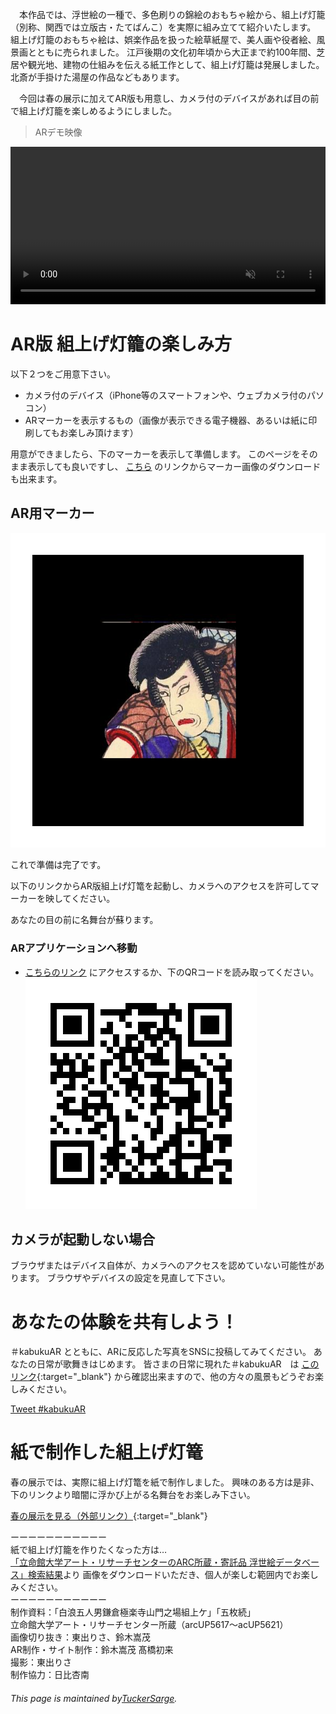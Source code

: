 　本作品では、浮世絵の一種で、多色刷りの錦絵のおもちゃ絵から、組上げ灯籠（別称、関西では立版古・たてばんこ）を実際に組み立てて紹介いたします。
組上げ灯籠のおもちゃ絵は、娯楽作品を扱った絵草紙屋で、美人画や役者絵、風景画とともに売られました。
江戸後期の文化初年頃から大正まで約100年間、芝居や観光地、建物の仕組みを伝える紙工作として、組上げ灯籠は発展しました。
北斎が手掛けた湯屋の作品などもあります。

　今回は春の展示に加えてAR版も用意し、カメラ付のデバイスがあれば目の前で組上げ灯籠を楽しめるようにしました。


> ARデモ映像

<video muted controls style="width:100%;">
    <source src="kabukuDemo.mp4" type="video/mp4">
</video>


# AR版 組上げ灯籠の楽しみ方

以下２つをご用意下さい。
- カメラ付のデバイス（iPhone等のスマートフォンや、ウェブカメラ付のパソコン）
- ARマーカーを表示するもの（画像が表示できる電子機器、あるいは紙に印刷してもお楽しみ頂けます）

用意ができましたら、下のマーカーを表示して準備します。
このページをそのまま表示しても良いですし、
[こちら](https://drive.google.com/uc?export=download&id=1RswJ7JvyC6WwOdtyOegoZtTK9tR1vYfL)
のリンクからマーカー画像のダウンロードも出来ます。
## AR用マーカー
![Picture of marker](Marker.png)

これで準備は完了です。

以下のリンクからAR版組上げ灯篭を起動し、カメラへのアクセスを許可してマーカーを映してください。

あなたの目の前に名舞台が蘇ります。

### ARアプリケーションへ移動
- [こちらのリンク](app.md)
にアクセスするか、下のQRコードを読み取ってください。
![Picture of qr](qr.png)


## カメラが起動しない場合

ブラウザまたはデバイス自体が、カメラへのアクセスを認めていない可能性があります。
ブラウザやデバイスの設定を見直して下さい。

# あなたの体験を共有しよう！
＃kabukuAR とともに、ARに反応した写真をSNSに投稿してみてください。
あなたの日常が歌舞きはじめます。
皆さまの日常に現れた＃kabukuAR　は
[このリンク](https://twitter.com/search?q=%23kabukuAR&src=typed_query){:target="_blank"}
から確認出来ますので、他の方々の風景もどうぞお楽しみください。

<a href="https://twitter.com/intent/tweet?button_hashtag=kabukuAR&ref_src=twsrc%5Etfw" class="twitter-hashtag-button" data-show-count="false">Tweet #kabukuAR</a><script async src="https://platform.twitter.com/widgets.js" charset="utf-8"></script>


# 紙で制作した組上げ灯篭

春の展示では、実際に組上げ灯篭を紙で制作しました。
興味のある方は是非、下のリンクより暗闇に浮かび上がる名舞台をお楽しみ下さい。

[春の展示を見る（外部リンク）](https://sites.google.com/view/kabuku/){:target="_blank"}

ーーーーーーーーーーー  
紙で組上げ灯籠を作りたくなった方は…  
[「立命館大学アート・リサーチセンターのARC所蔵・寄託品 浮世絵データベース」検索結果](https://www.dh-jac.net/db/nishikie/results.php?f3=arcUP5617&f9=*&f11=1&-max=50&enter=portal)より
画像をダウンロードいただき、個人が楽しむ範囲内でお楽しみください。  
ーーーーーーーーーーー  
制作資料：「白浪五人男鎌倉極楽寺山門之場組上ケ」「五枚続」  
立命館大学アート・リサーチセンター所蔵（arcUP5617～acUP5621）  
画像切り抜き：東出りさ、鈴木嵩茂  
AR制作・サイト制作：鈴木嵩茂 髙橋初来  
撮影：東出りさ  
制作協力：日比杏南  

###### This page is maintained by[TuckerSarge](https://github.com/TuckerSarge).
